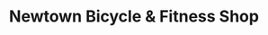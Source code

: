 ---
title: "Newtown Bicycle & Fitness Shop"
url: /newtown/newtown-bicycle-und-fitness-shop/
shop: Fahrrad
---